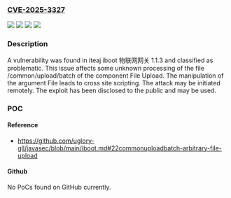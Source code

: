 ### [CVE-2025-3327](https://cve.mitre.org/cgi-bin/cvename.cgi?name=CVE-2025-3327)
![](https://img.shields.io/static/v1?label=Product&message=iboot%20%E7%89%A9%E8%81%94%E7%BD%91%E7%BD%91%E5%85%B3&color=blue)
![](https://img.shields.io/static/v1?label=Version&message=%3D%201.1.3%20&color=brighgreen)
![](https://img.shields.io/static/v1?label=Vulnerability&message=Code%20Injection&color=brighgreen)
![](https://img.shields.io/static/v1?label=Vulnerability&message=Cross%20Site%20Scripting&color=brighgreen)

### Description

A vulnerability was found in iteaj iboot 物联网网关 1.1.3 and classified as problematic. This issue affects some unknown processing of the file /common/upload/batch of the component File Upload. The manipulation of the argument File leads to cross site scripting. The attack may be initiated remotely. The exploit has been disclosed to the public and may be used.

### POC

#### Reference
- https://github.com/uglory-gll/javasec/blob/main/iboot.md#22commonuploadbatch-arbitrary-file-upload

#### Github
No PoCs found on GitHub currently.

